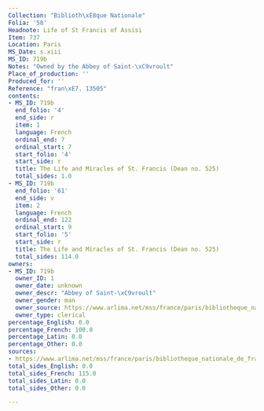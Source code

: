 ```yaml
---
Collection: "Biblioth\xE8que Nationale"
Folia: '58'
Headnote: Life of St Francis of Assisi
Item: 737
Location: Paris
MS_Date: s.xiii
MS_ID: 719b
Notes: "Owned by the Abbey of Saint-\xC9vroult"
Place_of_production: ''
Produced_for: ''
Reference: "fran\xE7. 13505"
contents:
- MS_ID: 719b
  end_folio: '4'
  end_side: r
  item: 1
  language: French
  ordinal_end: 7
  ordinal_start: 7
  start_folio: '4'
  start_side: r
  title: The Life and Miracles of St. Francis (Dean no. 525)
  total_sides: 1.0
- MS_ID: 719b
  end_folio: '61'
  end_side: v
  item: 2
  language: French
  ordinal_end: 122
  ordinal_start: 9
  start_folio: '5'
  start_side: r
  title: The Life and Miracles of St. Francis (Dean no. 525)
  total_sides: 114.0
owners:
- MS_ID: 719b
  owner_ID: 1
  owner_date: unknown
  owner_descr: "Abbey of Saint-\xC9vroult"
  owner_gender: man
  owner_source: https://www.arlima.net/mss/france/paris/bibliotheque_nationale_de_france/francais/13505.html
  owner_type: clerical
percentage_English: 0.0
percentage_French: 100.0
percentage_Latin: 0.0
percentage_Other: 0.0
sources:
- https://www.arlima.net/mss/france/paris/bibliotheque_nationale_de_france/francais/13505.html
total_sides_English: 0.0
total_sides_French: 115.0
total_sides_Latin: 0.0
total_sides_Other: 0.0

---
```

